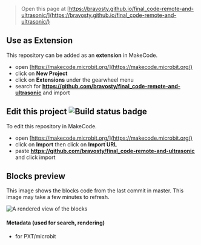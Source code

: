 
> Open this page at [https://bravosty.github.io/final_code-remote-and-ultrasonic/](https://bravosty.github.io/final_code-remote-and-ultrasonic/)

## Use as Extension

This repository can be added as an **extension** in MakeCode.

* open [https://makecode.microbit.org/](https://makecode.microbit.org/)
* click on **New Project**
* click on **Extensions** under the gearwheel menu
* search for **https://github.com/bravosty/final_code-remote-and-ultrasonic** and import

## Edit this project ![Build status badge](https://github.com/bravosty/final_code-remote-and-ultrasonic/workflows/MakeCode/badge.svg)

To edit this repository in MakeCode.

* open [https://makecode.microbit.org/](https://makecode.microbit.org/)
* click on **Import** then click on **Import URL**
* paste **https://github.com/bravosty/final_code-remote-and-ultrasonic** and click import

## Blocks preview

This image shows the blocks code from the last commit in master.
This image may take a few minutes to refresh.

![A rendered view of the blocks](https://github.com/bravosty/final_code-remote-and-ultrasonic/raw/master/.github/makecode/blocks.png)

#### Metadata (used for search, rendering)

* for PXT/microbit
<script src="https://makecode.com/gh-pages-embed.js"></script><script>makeCodeRender("{{ site.makecode.home_url }}", "{{ site.github.owner_name }}/{{ site.github.repository_name }}");</script>
